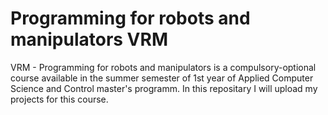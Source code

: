 # Programming for robots and manipulators VRM
VRM - Programming for robots and manipulators is a compulsory-optional course available in the summer semester of 1st year of Applied Computer Science and Control master's programm. In this repositary I will upload my projects for this course.

